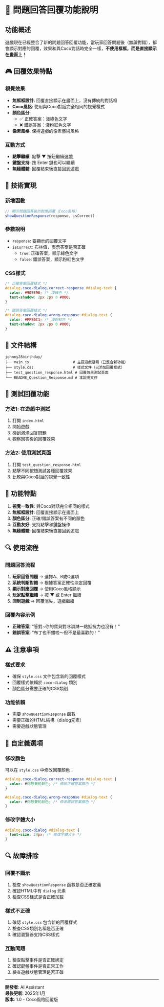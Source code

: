 # 🎯 問題回答回覆功能說明

## 功能概述
遊戲現在已經整合了新的問題回答回覆功能，當玩家回答問題後（無論對錯），都會顯示對應的回覆，效果和與Coco對話時完全一樣，**不使用框框，而是直接顯示在畫面上！**

## 🎮 回覆效果特點

### 視覺效果
- **無框框設計**: 回覆直接顯示在畫面上，沒有傳統的對話框
- **Coco風格**: 使用與Coco對話完全相同的視覺樣式
- **顏色區分**: 
  - ✅ 正確答案：淺綠色文字
  - ❌ 錯誤答案：淺粉紅色文字
- **像素風格**: 保持遊戲的像素藝術風格

### 互動方式
- **點擊繼續**: 點擊 ▼ 按鈕繼續遊戲
- **鍵盤支持**: 按 Enter 鍵也可以繼續
- **無縫體驗**: 回覆結束後直接回到遊戲

## 🔧 技術實現

### 新增函數
```javascript
// 顯示問題回答後的對應回覆（Coco風格）
showQuestionResponse(response, isCorrect)
```

### 參數說明
- `response`: 要顯示的回覆文字
- `isCorrect`: 布林值，表示答案是否正確
  - `true`: 正確答案，顯示綠色文字
  - `false`: 錯誤答案，顯示粉紅色文字

### CSS樣式
```css
/* 正確答案回覆樣式 */
#dialog.coco-dialog.correct-response #dialog-text {
  color: #90EE90; /* 淺綠色 */
  text-shadow: 2px 2px 0 #000;
}

/* 錯誤答案回覆樣式 */
#dialog.coco-dialog.wrong-response #dialog-text {
  color: #FFB6C1; /* 淺粉紅色 */
  text-shadow: 2px 2px 0 #000;
}
```

## 📁 文件結構
```
johnny28birthday/
├── main.js                    # 主要遊戲邏輯（已整合新功能）
├── style.css                  # 樣式文件（已添加回覆樣式）
├── test_question_response.html # 回覆效果測試頁面
└── README_Question_Response.md # 本說明文件
```

## 🧪 測試回覆功能

### 方法1: 在遊戲中測試
1. 打開 `index.html`
2. 開始遊戲
3. 碰到泡泡回答問題
4. 觀察回答後的回覆效果

### 方法2: 使用測試頁面
1. 打開 `test_question_response.html`
2. 點擊不同按鈕測試各種回覆效果
3. 比較與Coco對話的視覺一致性

## 🎯 功能特點

1. **視覺一致性**: 與Coco對話完全相同的樣式
2. **無框框設計**: 回覆直接顯示在畫面上
3. **顏色區分**: 正確/錯誤答案有不同的顏色
4. **互動友好**: 支持點擊和鍵盤操作
5. **無縫體驗**: 回覆結束後直接回到遊戲

## 🔍 使用流程

### 問題回答流程
1. **玩家回答問題** → 選擇A、B或C選項
2. **系統判斷對錯** → 根據答案正確性決定回覆
3. **顯示對應回覆** → 使用Coco風格顯示
4. **玩家點擊繼續** → 按 ▼ 或 Enter 繼續
5. **回到遊戲** → 回覆消失，遊戲繼續

### 回覆內容示例
- **正確答案**: "答對~你的寶貝對冰淇淋一點抵抗力也沒有！"
- **錯誤答案**: "布丁也不錯啦～但不是最喜歡的！"

## ⚠️ 注意事項

### 樣式要求
- 確保 `style.css` 文件包含新的回覆樣式
- 回覆樣式依賴於 `coco-dialog` 類別
- 顏色區分需要正確的CSS類別

### 功能依賴
- 需要 `showQuestionResponse` 函數
- 需要正確的HTML結構（dialog元素）
- 需要遊戲狀態管理

## 🎨 自定義選項

### 修改顏色
可以在 `style.css` 中修改回覆顏色：
```css
#dialog.coco-dialog.correct-response #dialog-text {
  color: #你想要的颜色; /* 修改正確答案顏色 */
}

#dialog.coco-dialog.wrong-response #dialog-text {
  color: #你想要的颜色; /* 修改錯誤答案顏色 */
}
```

### 修改字體大小
```css
#dialog.coco-dialog #dialog-text {
  font-size: 24px; /* 修改字體大小 */
}
```

## 🔍 故障排除

### 回覆不顯示
1. 檢查 `showQuestionResponse` 函數是否正確定義
2. 確認HTML中有 `dialog` 元素
3. 檢查CSS樣式是否正確加載

### 樣式不正確
1. 確認 `style.css` 包含新的回覆樣式
2. 檢查CSS類別名稱是否正確
3. 確認瀏覽器支持CSS樣式

### 互動問題
1. 檢查點擊事件是否正確綁定
2. 確認鍵盤事件是否正常工作
3. 檢查遊戲狀態管理是否正確

---

**開發者**: AI Assistant  
**最後更新**: 2025年1月  
**版本**: 1.0 - Coco風格回覆版
